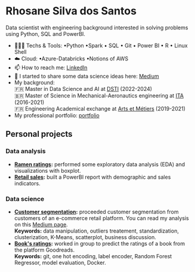 # Rhosane Silva dos Santos

Data scientist with engineering background interested in solving problems using Python, SQL and PowerBI. 

- 👩🏽‍💻 Techs & Tools: •Python •Spark • SQL • Git
• Power BI • R • Linux Shell
- ☁️ Cloud: •Azure-Databricks •Notions of AWS
- 📫 How to reach me: [LinkedIn](https://www.linkedin.com/in/rhosane-silva-dos-santos/)
- 🌱 I started to share some data science ideas here: [Medium](https://medium.com/@rhowsane)
- My background:  
                     🇫🇷 Master in Data Science and AI at [DSTI](https://www.datasciencetech.institute/applied-msc-in-data-science-ai/) (2022-2024)  
                     🇧🇷 Master of Science in Mechanical-Aeronautics engineering at [ITA](http://www.ita.br/) (2016-2021)  
                     🇫🇷 Engineering Academical exchange at [Arts et Métiers](https://artsetmetiers.fr/en) (2019-2021)  
- My professional portfolio: [portfolio](https://rhowsane.github.io/)
## Personal projects

### Data analysis

- **[Ramen ratings](https://github.com/rhowsane/DS-projects/blob/main/1%20-%20Dataset%20Ramen%20Ratings/ramen-ratings.ipynb):** performed some exploratory data analysis (EDA) and visualizations with boxplot.
- **[Retail sales](https://github.com/rhowsane/DS-projects/tree/main/3%20-%20PowerBI%20retail%20dataset):** built a PowerBI report with demographic and sales indicators.

### Data science

- **[Customer segmentation](https://github.com/rhowsane/DS-projects/blob/main/2%20-%20customer_segmentation/e_commerce_vtransactions_customer_segmentation.ipynb):** proceeded customer segmentation from customers of an e-commerce retail platform. You can read my analysis on this [Medium page](https://medium.com/@rhowsane/costumer-segmentation-for-an-e-commerce-retail-2a790efd943f).  
  **Keywords:** data manipulation, outliers treatement, standardization, clusterization, K-Means, scatterplot, business discussion.
- **[Book's ratings](https://github.com/rhowsane/viet-goodreads):** worked in group to predict the ratings of a book from the platform Goodreads.  
  **Keywords:** git, one hot encoding, label encoder, Random Forest Regressor, model evaluation, Docker.

<!--
 ✨ _special_ ✨ 
Here are some ideas to get you started:
- 🔭 I’m currently working on ...
- 🌱 I’m currently learning ...
- 👯 I’m looking to collaborate on ...
- 🤔 I’m looking for help with ...
- 💬 Ask me about ...
- 📫 How to reach me: ...
- 😄 Pronouns: ...
- ⚡ Fun fact: ...
-->
